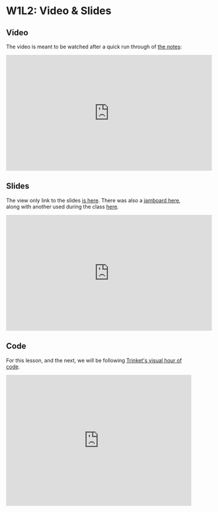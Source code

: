 # W1L2: Video & Slides

## Video

The video is meant to be watched after a quick run through of [the notes](./lecture_2.md):

<div class="iframe-container">
<iframe width="560" height="315" src="https://www.youtube-nocookie.com/embed/f5YCTJmtW-0" frameborder="0" allow="accelerometer; autoplay; encrypted-media; gyroscope; picture-in-picture" allowfullscreen></iframe>
</div>

## Slides

The view only link to the slides [is here](https://docs.google.com/presentation/d/1oU2AzdoeldyLow2Z-CbIgWVDAzFvBHsI-LxxrvX1ntc/edit?usp=sharing). There was also a [jamboard here](https://jamboard.google.com/d/1PKDJfvteB4NCwg4mFhyayKwq8jIeJ63jyrMGEqrILIo/edit?usp=sharing), along with another used during the class [here](https://jamboard.google.com/d/1TCQ6vsnaNCAjPSwgoMV6mXDZfqz1pOeOTMl7brk-6s0/edit?usp=sharing).

<div class="iframe-container">
<iframe src="https://docs.google.com/presentation/d/e/2PACX-1vQXr-Ol4-83n9bjdELOOdfAtOhBFefDm-g-NsdAA6mhIx4OvcC4JLZztHTzA-wWOaCgl0fYExw2yw4U/embed?start=false&loop=false&delayms=5000" frameborder="0" width="560" height="315" allowfullscreen="true" mozallowfullscreen="true" webkitallowfullscreen="true"></iframe>
</div>

## Code

For this lesson, and the next, we will be following [Trinket's visual hour of code](https://hourofpython.trinket.io/a-visual-introduction-to-python#/welcome/an-hour-of-code).

<div class="iframe-container">
<iframe src="https://trinket.io/embed/python/0396fa17fc" width="100%" height="356" frameborder="0" marginwidth="0" marginheight="0" allowfullscreen></iframe>
</div>
